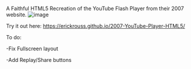 A Faithful HTML5 Recreation of the YouTube Flash Player from their 2007 website.
![image](https://github.com/user-attachments/assets/4d83abb0-92e8-475a-a0b4-6ce538cb926c)

Try it out here:
https://erickrouss.github.io/2007-YouTube-Player-HTML5/

To do:

-Fix Fullscreen layout

-Add Replay/Share buttons

